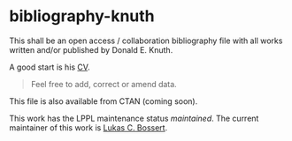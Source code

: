 # bibliography-knuth

This shall be an open access / collaboration bibliography file with all works written and/or published by Donald E. Knuth.

A good start is his [CV](https://cs.stanford.edu/~knuth/vita.pdf#page=9).


> Feel free to add, correct or amend data. 

This file is also available from CTAN (coming soon).

This work has the LPPL maintenance status _maintained_.
The current maintainer of this work is [Lukas C. Bossert](https://github.com/LukasCBossert).
